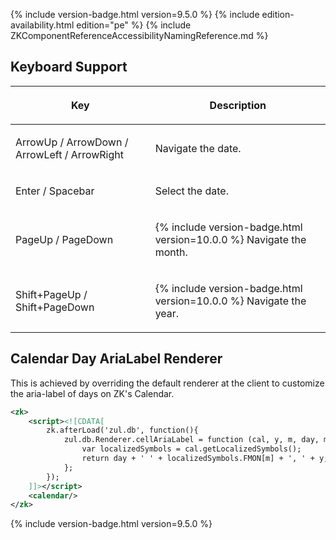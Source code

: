  {% include version-badge.html version=9.5.0 %} {% include edition-availability.html edition="pe" %} 
 {% include ZKComponentReferenceAccessibilityNamingReference.md %}

## Keyboard Support

<table>
<thead>
<tr class="header">
<th><center>
<p>Key</p>
</center></th>
<th><center>
<p>Description</p>
</center></th>
</tr>
</thead>
<tbody>
<tr class="odd">
<td><p>ArrowUp / ArrowDown / ArrowLeft / ArrowRight</p></td>
<td><p>Navigate the date.</p></td>
</tr>
<tr class="even">
<td><p>Enter / Spacebar</p></td>
<td><p>Select the date.</p></td>
</tr>
<tr class="odd">
<td><p>PageUp / PageDown</p></td>
<td><p>{% include version-badge.html version=10.0.0 %} Navigate the month.</p></td>
</tr>
<tr class="even">
<td><p>Shift+PageUp / Shift+PageDown</p></td>
<td><p>{% include version-badge.html version=10.0.0 %} Navigate the year.</p></td>
</tr>
</tbody>
</table>

## Calendar Day AriaLabel Renderer

This is achieved by overriding the default renderer at the client to
customize the aria-label of days on ZK's Calendar.

```xml
<zk>
    <script><![CDATA[
        zk.afterLoad('zul.db', function(){
            zul.db.Renderer.cellAriaLabel = function (cal, y, m, day, monthofs, dayofweek) {
                var localizedSymbols = cal.getLocalizedSymbols();
                return day + ' ' + localizedSymbols.FMON[m] + ', ' + y; // dd MMMM, yyyy
            };
        });
    ]]></script>
    <calendar/>
</zk>
```

{% include version-badge.html version=9.5.0 %}
